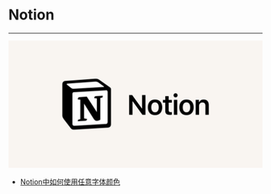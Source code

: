 # Notion

---

[![Notion](./images/title.webp)](https://www.notion.so)

- [Notion中如何使用任意字体颜色](/repository/Tools/Notion/docs/Notion中如何使用任意字体颜色.md#notion中如何使用任意字体颜色)